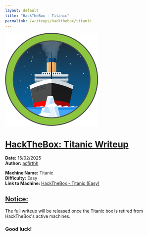 ```yaml
---
layout: default
title: "HackTheBox - Titanic"
permalink: /writeups/hackthebox/titanic
---
```


![HackTheBox: Titanic (Easy)](images/titanic.png)
<h1><ins>HackTheBox: Titanic Writeup</ins></h1>

**Date:** 15/02/2025\
**Author:** [acfirthh](https://github.com/acfirthh)

**Machine Name:** Titanic\
**Difficulty:** Easy\
**Link to Machine:** [HackTheBox - Titanic (Easy)](https://app.hackthebox.com/machines/Titanic)

<h2><ins>Notice:</ins></h2>
The full writeup will be released once the Titanic box is retired from HackTheBox's active machines.

### Good luck!